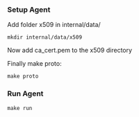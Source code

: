 ### Setup Agent

Add folder x509 in internal/data/

```
mkdir internal/data/x509
```

Now add ca_cert.pem to the x509 directory

Finally make proto:

```
make proto
```

### Run Agent

```
make run
```